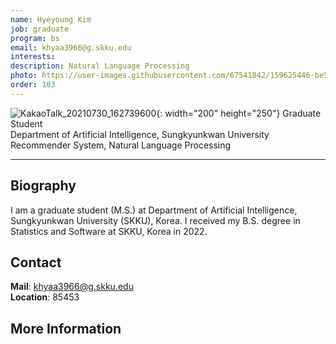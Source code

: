 ```yaml
---
name: Hyeyoung Kim
job: graduate
program: bs
email: khyaa3966@g.skku.edu
interests:
description: Natural Language Processing
photo: https://user-images.githubusercontent.com/67541842/159625446-be5ebcc8-0f18-404b-a145-2e6194608243.jpg
order: 103
---
```


![KakaoTalk_20210730_162739600](https://user-images.githubusercontent.com/67541842/159625446-be5ebcc8-0f18-404b-a145-2e6194608243.jpg){: width="200" height="250"}
Graduate Student<br>Department of Artificial Intelligence, Sungkyunkwan University<br>
Recommender System, Natural Language Processing

<hr>

## Biography
I am a graduate student (M.S.) at Department of Artificial Intelligence, Sungkyunkwan University (SKKU), Korea.
I received my B.S. degree in Statistics and Software at SKKU, Korea in 2022.

## Contact
**Mail**:   khyaa3966@g.skku.edu<br>
**Location**: 85453

## More Information
